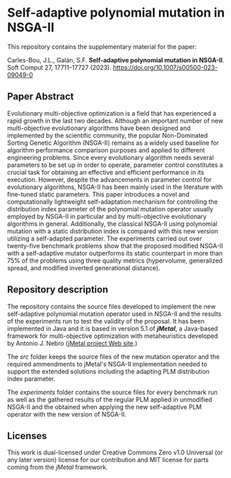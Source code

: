 # Self-adaptive polynomial mutation in NSGA-II
This repository contains the supplementary material for the paper:

Carles-Bou, J.L., Galán, S.F. **Self-adaptive polynomial mutation in NSGA-II**. Soft Comput 27, 17711–17727 (2023). 
https://doi.org/10.1007/s00500-023-09049-0

## Paper Abstract
Evolutionary multi-objective optimization is a field that has experienced a rapid growth in the last two decades. 
Although an important number of new multi-objective evolutionary algorithms have been designed and implemented by the 
scientific community, the popular Non-Dominated Sorting Genetic Algorithm (NSGA-II) remains as a widely used baseline 
for algorithm performance comparison purposes and applied to different engineering problems. Since every evolutionary 
algorithm needs several parameters to be set up in order to operate, parameter control constitutes a crucial task for 
obtaining an effective and efficient performance in its execution. However, despite the advancements in parameter control 
for evolutionary algorithms, NSGA-II has been mainly used in the literature with fine-tuned static parameters. This paper 
introduces a novel and computationally lightweight self-adaptation mechanism for controlling the distribution index parameter 
of the polynomial mutation operator usually employed by NSGA-II in particular and by multi-objective evolutionary algorithms 
in general. Additionally, the classical NSGA-II using polynomial mutation with a static distribution index is compared with 
this new version utilizing a self-adapted parameter. The experiments carried out over twenty-five benchmark problems show 
that the proposed modified NSGA-II with a self-adaptive mutator outperforms its static counterpart in more than 75% of the 
problems using three quality metrics (hypervolume, generalized spread, and modified inverted generational distance).

## Repository description
The repository contains the source files developed to implement the new self-adaptive polynomial mutation operator used in NSGA-II and
the results of the experiments run to test the validity of the proposal. 
It has been implemented in Java and it is based in version 5.1 of ***jMetal***, a Java-based framework for multi-objective optimization 
with metaheuristics developed by Antonio J. Nebro ([jMetal project Web site](https://github.com/jMetal/jMetal).)

The *src* folder keeps the source files of the new mutation operator and the required ammendments to jMetal's NSGA-II implementation needed 
to support the extended solutions including the adapting PLM distribution index parameter.

The *experiments* folder contains the source files for every benchmark run as well as the gathered results of the regular PLM applied 
in unmodified NSGA-II and the obtained when applying the new self-adaptive PLM operator with the new version of NSGA-II.


## 


## Licenses
This work is dual-licensed under Creative Commons Zero v1.0 Universal (or any later version) license for our contribution and MIT license for parts 
coming from the *jMetal* framework.
